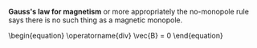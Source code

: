 **Gauss's law for magnetism** or more appropriately the no-monopole rule says there is no such thing as a magnetic monopole.

\begin{equation}
\operatorname{div} \vec{B} = 0
\end{equation}